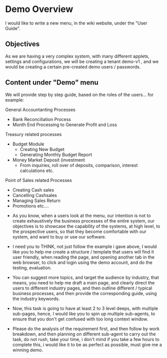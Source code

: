# Demo Overview


I would like to write a new menu,  in the wiki website, under the "User Guide".

## Objectives

As we are having a very complex system, with many different applets, settings and configurations, we will be creating a tenant demo-v1 , and we would be creating a certain pre-created demo users / passwords.

## Content under "Demo" menu

We will provide step by step guide, based on the roles of the users... for example:

General Accountanting Processes
- Bank Reconciliation Process
- Month End Processing to Generate Profit and Loss

Treasury related processes
- Budget Module
   - Creating New Budget
   - Generating Monthly Budget Report
- Money Market Deposit (investment
   - From inquiries, roll over of deposits, comparison, interest calculations etc.

Point of Sales related Processes
- Creating Cash sales
- Cancelling Cashsales
- Managing Sales Return
- Promotions etc....

* As  you know, when a users look at the menu, our intention is not to create exhaustively the business processes of the entire system, our objectives is to showcase the capability of the systems, at high level, to the prospective users, so that they become comfortable with our system, and want to buy or use our software.

* I need you to THINK, not just follow the example i gave above, I would like you to help me create a structure / template that users will find it user friendly, when reading the page, and opening another tab in the web browser, to click and login using the demo account, and do the testing, evaluation. 

* You can suggest more topics, and target the audience by industry, that means, you need to help me draft a main page, and clearly direct the users to different industry pages, and then outline different / typical business processes, and then provide the corresponding guide, using the industry keywords.

* Now, this task is going to have at least 2 to 3 level deeps, with multiple sub-pages, hence, I would like you to spin up multiple sub-agents, to ensure that you don't get confused with too long context window.  

* Please do the analysis of the requirement first, and then follow by work breakdown, and then planning on different sub-agent to carry out the task, do not rush, take your time, i don't mind if you take a few hours to complete this, i would like it to be as perfect as possible, must give me a winning demo.












